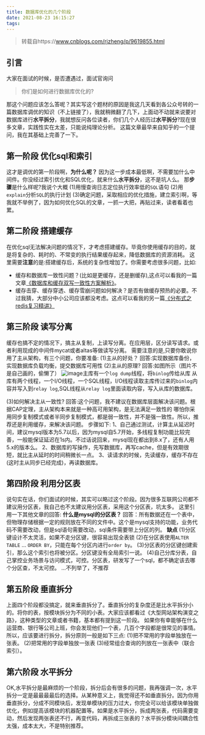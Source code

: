 ```yaml
---
title: 数据库优化的几个阶段
date: 2021-08-23 16:15:27
tags:
---
```


> 转载自https://www.cnblogs.com/rjzheng/p/9619855.html

## 引言

大家在面试的时候，是否遭遇过，面试官询问

> 你们是如何进行数据库优化的?

那这个问题应该怎么答呢？其实写这个题材的原因是我这几天看到各公众号转的一篇数据库调优的知识（不上链接了），我就稍微翻了几下，上面动不动就来说要对数据库进行**水平拆分**，我就想反问各位读者，你们几个人经历过**水平拆分**?现在很多文章，实践性实在太差，只能说纯理论分析。
这篇文章最早来自知乎的一个提问，我在其基础上完善了一下。

## 第一阶段 优化sql和索引

这才是调优的第一阶段啊，**为什么呢？**
因为这一步成本最低啊，不需要加什么中间件。你没经过索引优化和SQL优化，就来什么**水平拆分**，这不是坑人么。
那**步骤**是什么样呢?我说个大概
(1)用慢查询日志定位执行效率低的`SQL`语句
(2)用`explain`分析`SQL`的执行计划
(3)确定问题，采取相应的优化措施，建立索引啊，等
我就不举例了，因为如何优化SQL的文章，一抓一大把，再贴过来，读者看着也累。

## 第二阶段 搭建缓存

在优化sql无法解决问题的情况下，才考虑搭建缓存。毕竟你使用缓存的目的，就是将复杂的、耗时的、不常变的执行结果缓存起来，降低数据库的资源消耗。
这里需要**注意**的是:搭建缓存后，系统的复杂性增加了。你需要考虑很多问题，比如:

- 缓存和数据库一致性问题？(比如是更缓存，还是删缓存),这点可以看我的一篇文章[《数据库和缓存双写一致性方案解析》](https://www.cnblogs.com/rjzheng/p/9041659.html)。
- 缓存击穿、缓存穿透、缓存雪崩问题如何解决？是否有做缓存预热的必要。不过我猜，大部分中小公司应该都没考虑。这点可以看我的另一篇[《分布式之redis复习精讲》](https://www.cnblogs.com/rjzheng/p/9096228.html)

## 第三阶段 读写分离

缓存也搞不定的情况下，搞主从复制，上读写分离。在应用层，区分读写请求。或者利用现成的中间件mycat或者altas等做读写分离。
需要注意的是,只要你敢说你用了主从架构，有三个问题，你要准备:
(1)主从的好处？
回答:实现数据库备份，实现数据库负载均衡，提交数据库可用性
(2)主从的原理?
回答:如图所示（图片不是自己画的，偷懒了）
![image](https://gitee.com/littlefxc/oss/raw/master/images/o_youhua1.jpg)主库有一个`log dump`线程，将`binlog`传给从库
从库有两个线程，一个I/O线程，一个SQL线程，I/O线程读取主库传过来的`binlog`内容并写入到`relay log`,SQL线程从`relay log`里面读取内容，写入从库的数据库。

(3)如何解决主从一致性?
回答:这个问题，我不建议在数据库层面解决该问题。根据CAP定理，主从架构本来就是一种高可用架构，是无法满足一致性的
哪怕你采用同步复制模式或者半同步复制模式，都是弱一致性，并不是强一致性。所以，推荐还是利用缓存，来解决该问题。
步骤如下:
1、自己通过测试，计算主从延迟时间，建议mysql版本为5.7以后，因为mysql自5.7开始，多线程复制功能比较完善，一般能保证延迟在1s内。不过话说回来，mysql现在都出到8.x了，还有人用5.x的版本么。
2、数据库的写操作，先写数据库，再写cache，但是有效期很短，就比主从延时的时间稍微长一点。
3、读请求的时候，先读缓存，缓存不存在(这时主从同步已经完成)，再读数据库。

## 第四阶段 利用分区表

说句实在话，你们面试的时候，其实可以略过这个阶段。因为很多互联网公司都不建议用分区表，我自己也不太建议用分区表，采用这个分区表，坑太多。
这里引用一下其他文章的回答:
**什么是mysql的分区表？**
回答：所有数据还在一个表中，但物理存储根据一定的规则放在不同的文件中。这个是mysql支持的功能，业务代码不需要改动，但是sql语句需要改动，sql条件需要带上分区的列。
**缺点**
(1)分区键设计不太灵活，如果不走分区键，很容易出现全表锁
(2)在分区表使用`ALTER TABLE` … `ORDER BY`，只能在每个分区内进行`order by`。
(3)分区表的分区键创建索引，那么这个索引也将被分区。分区键没有全局索引一说。
(4)自己分库分表，自己掌控业务场景与访问模式，可控。分区表，研发写了一个sql，都不确定该去哪个分区查，不太可控。
...不列举了，不推荐

## 第五阶段 垂直拆分

上面四个阶段都没搞定，就来垂直拆分了。垂直拆分的复杂度还是比水平拆分小的。将你的表，按模块拆分为不同的小表。大家应该都看过《大型网站架构演变之路》，这种类型的文章或者书籍，基本都有提到这一阶段。
如果你有幸能够在什么运营商、银行等公司上班，你会发现他们一个表，几百个字段都是很常见的事情。所以，应该要进行拆分，拆分原则一般是如下三点:
(1)把不常用的字段单独放在一张表。
(2)把常用的字段单独放一张表
(3)经常组合查询的列放在一张表中（联合索引）。

## 第六阶段 水平拆分

OK,水平拆分是最麻烦的一个阶段，拆分后会有很多的问题，我再强调一次，水平拆分一定是最最最最后的选择。从某种意义上，我觉得还不如垂直拆分。因为你用垂直拆分，分成不同模块后，发现单模块的压力过大，你完全可以给该模块单独做优化，例如提高该模块的机器配置等。如果是水平拆分，拆成两张表，代码需要变动，然后发现两张表还不行，再变代码，再拆成三张表的？水平拆分模块间耦合性太强，成本太大，不是特别推荐。

